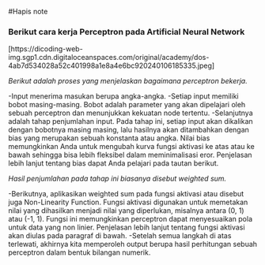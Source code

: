 #Hapis note

<h3>Berikut cara kerja Perceptron pada Artificial Neural Network</h3>
[https://dicoding-web-img.sgp1.cdn.digitaloceanspaces.com/original/academy/dos-4ab7d534028a52c401998a1e8a4e6bc920240106185335.jpeg]

*Berikut adalah proses yang menjelaskan bagaimana perceptron bekerja.*

-Input menerima masukan berupa angka-angka. 
-Setiap input memiliki bobot masing-masing. Bobot adalah parameter yang akan dipelajari oleh sebuah perceptron dan menunjukkan kekuatan node tertentu. 
-Selanjutnya adalah tahap penjumlahan input. Pada tahap ini, setiap input akan dikalikan dengan bobotnya masing masing, lalu hasilnya akan ditambahkan dengan bias yang merupakan sebuah konstanta atau angka. Nilai bias memungkinkan Anda untuk mengubah kurva fungsi aktivasi ke atas atau ke bawah sehingga bisa lebih fleksibel dalam meminimalisasi eror. Penjelasan lebih lanjut tentang bias dapat Anda pelajari pada tautan berikut.

*Hasil penjumlahan pada tahap ini biasanya disebut weighted sum.*

-Berikutnya, aplikasikan weighted sum pada fungsi aktivasi atau disebut juga Non-Linearity Function. Fungsi aktivasi digunakan untuk memetakan nilai yang dihasilkan menjadi nilai yang diperlukan, misalnya antara (0, 1) atau (-1, 1). Fungsi ini memungkinkan perceptron dapat menyesuaikan pola untuk data yang non linier. Penjelasan lebih lanjut tentang fungsi aktivasi akan diulas pada paragraf di bawah.
-Setelah semua langkah di atas terlewati, akhirnya kita memperoleh output berupa hasil perhitungan sebuah perceptron dalam bentuk bilangan numerik.

